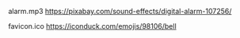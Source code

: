 alarm.mp3
https://pixabay.com/sound-effects/digital-alarm-107256/

favicon.ico
https://iconduck.com/emojis/98106/bell
